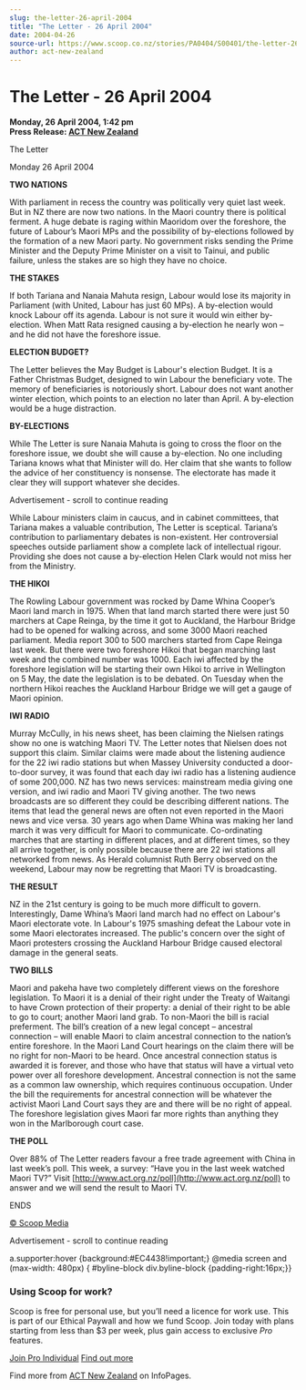 ```yaml
---
slug: the-letter-26-april-2004
title: "The Letter - 26 April 2004"
date: 2004-04-26
source-url: https://www.scoop.co.nz/stories/PA0404/S00401/the-letter-26-april-2004.htm
author: act-new-zealand
---
```

The Letter - 26 April 2004
==========================

**Monday, 26 April 2004, 1:42 pm**  
**Press Release: [ACT New Zealand](https://info.scoop.co.nz/ACT_New_Zealand)**

The Letter

Monday 26 April 2004

**TWO NATIONS**

With parliament in recess the country was politically very quiet last week. But in NZ there are now two nations. In the Maori country there is political ferment. A huge debate is raging within Maoridom over the foreshore, the future of Labour’s Maori MPs and the possibility of by-elections followed by the formation of a new Maori party. No government risks sending the Prime Minister and the Deputy Prime Minister on a visit to Tainui, and public failure, unless the stakes are so high they have no choice.

**THE STAKES**

If both Tariana and Nanaia Mahuta resign, Labour would lose its majority in Parliament (with United, Labour has just 60 MPs). A by-election would knock Labour off its agenda. Labour is not sure it would win either by-election. When Matt Rata resigned causing a by-election he nearly won – and he did not have the foreshore issue.

**ELECTION BUDGET?**

The Letter believes the May Budget is Labour's election Budget. It is a Father Christmas Budget, designed to win Labour the beneficiary vote. The memory of beneficiaries is notoriously short. Labour does not want another winter election, which points to an election no later than April. A by-election would be a huge distraction.

**BY-ELECTIONS**

While The Letter is sure Nanaia Mahuta is going to cross the floor on the foreshore issue, we doubt she will cause a by-election. No one including Tariana knows what that Minister will do. Her claim that she wants to follow the advice of her constituency is nonsense. The electorate has made it clear they will support whatever she decides.

Advertisement - scroll to continue reading





While Labour ministers claim in caucus, and in cabinet committees, that Tariana makes a valuable contribution, The Letter is sceptical. Tariana’s contribution to parliamentary debates is non-existent. Her controversial speeches outside parliament show a complete lack of intellectual rigour. Providing she does not cause a by-election Helen Clark would not miss her from the Ministry.

**THE HIKOI**

The Rowling Labour government was rocked by Dame Whina Cooper’s Maori land march in 1975. When that land march started there were just 50 marchers at Cape Reinga, by the time it got to Auckland, the Harbour Bridge had to be opened for walking across, and some 3000 Maori reached parliament. Media report 300 to 500 marchers started from Cape Reinga last week. But there were two foreshore Hikoi that began marching last week and the combined number was 1000. Each iwi affected by the foreshore legislation will be starting their own Hikoi to arrive in Wellington on 5 May, the date the legislation is to be debated. On Tuesday when the northern Hikoi reaches the Auckland Harbour Bridge we will get a gauge of Maori opinion.

**IWI RADIO**

Murray McCully, in his news sheet, has been claiming the Nielsen ratings show no one is watching Maori TV. The Letter notes that Nielsen does not support this claim. Similar claims were made about the listening audience for the 22 iwi radio stations but when Massey University conducted a door-to-door survey, it was found that each day iwi radio has a listening audience of some 200,000. NZ has two news services: mainstream media giving one version, and iwi radio and Maori TV giving another. The two news broadcasts are so different they could be describing different nations. The items that lead the general news are often not even reported in the Maori news and vice versa. 30 years ago when Dame Whina was making her land march it was very difficult for Maori to communicate. Co-ordinating marches that are starting in different places, and at different times, so they all arrive together, is only possible because there are 22 iwi stations all networked from news. As Herald columnist Ruth Berry observed on the weekend, Labour may now be regretting that Maori TV is broadcasting.

**THE RESULT**

NZ in the 21st century is going to be much more difficult to govern. Interestingly, Dame Whina’s Maori land march had no effect on Labour's Maori electorate vote. In Labour's 1975 smashing defeat the Labour vote in some Maori electorates increased. The public's concern over the sight of Maori protesters crossing the Auckland Harbour Bridge caused electoral damage in the general seats.

**TWO BILLS**

Maori and pakeha have two completely different views on the foreshore legislation. To Maori it is a denial of their right under the Treaty of Waitangi to have Crown protection of their property: a denial of their right to be able to go to court; another Maori land grab. To non-Maori the bill is racial preferment. The bill’s creation of a new legal concept – ancestral connection – will enable Maori to claim ancestral connection to the nation’s entire foreshore. In the Maori Land Court hearings on the claim there will be no right for non-Maori to be heard. Once ancestral connection status is awarded it is forever, and those who have that status will have a virtual veto power over all foreshore development. Ancestral connection is not the same as a common law ownership, which requires continuous occupation. Under the bill the requirements for ancestral connection will be whatever the activist Maori Land Court says they are and there will be no right of appeal. The foreshore legislation gives Maori far more rights than anything they won in the Marlborough court case.

**THE POLL**

Over 88% of The Letter readers favour a free trade agreement with China in last week’s poll. This week, a survey: “Have you in the last week watched Maori TV?” Visit [http://www.act.org.nz/poll](http://www.act.org.nz/poll) to answer and we will send the result to Maori TV.

  
ENDS

  

[© Scoop Media](http://www.scoop.co.nz/about/terms.html)  

Advertisement - scroll to continue reading



a.supporter:hover {background:#EC4438!important;} @media screen and (max-width: 480px) { #byline-block div.byline-block {padding-right:16px;}}

### Using Scoop for work?

Scoop is free for personal use, but you’ll need a licence for work use. This is part of our Ethical Paywall and how we fund Scoop. Join today with plans starting from less than $3 per week, plus gain access to exclusive _Pro_ features.  
  
[Join Pro Individual](https://pro.scoop.co.nz/Individual/?from=ProIn24) [Find out more](https://pro.scoop.co.nz/using-scoop-for-work/?from=ProIn24)

Find more from [ACT New Zealand](https://info.scoop.co.nz/ACT_New_Zealand) on InfoPages.